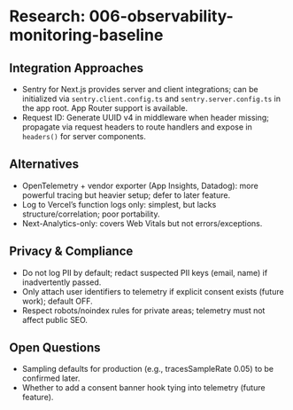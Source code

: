 # Research: 006-observability-monitoring-baseline

## Integration Approaches

- Sentry for Next.js provides server and client integrations; can be initialized via `sentry.client.config.ts` and `sentry.server.config.ts` in the app root. App Router support is available.  
- Request ID: Generate UUID v4 in middleware when header missing; propagate via request headers to route handlers and expose in `headers()` for server components.

## Alternatives

- OpenTelemetry + vendor exporter (App Insights, Datadog): more powerful tracing but heavier setup; defer to later feature.  
- Log to Vercel’s function logs only: simplest, but lacks structure/correlation; poor portability.  
- Next-Analytics-only: covers Web Vitals but not errors/exceptions.

## Privacy & Compliance

- Do not log PII by default; redact suspected PII keys (email, name) if inadvertently passed.  
- Only attach user identifiers to telemetry if explicit consent exists (future work); default OFF.  
- Respect robots/noindex rules for private areas; telemetry must not affect public SEO.

## Open Questions

- Sampling defaults for production (e.g., tracesSampleRate 0.05) to be confirmed later.  
- Whether to add a consent banner hook tying into telemetry (future feature).
